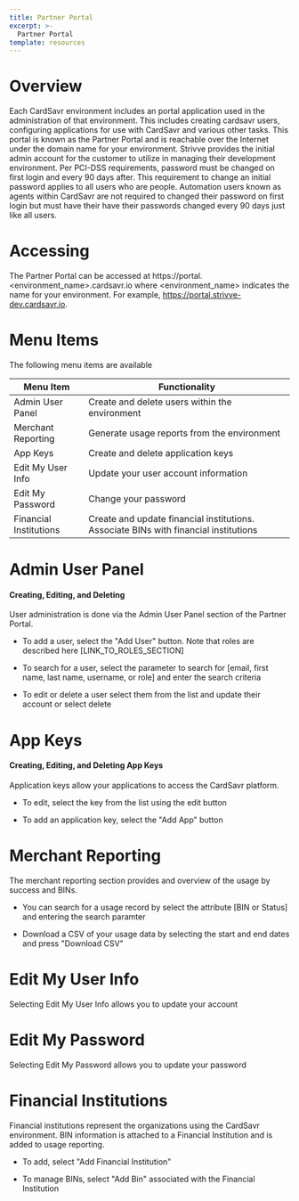 ```yaml
---
title: Partner Portal
excerpt: >-
  Partner Portal
template: resources
---
```


# Overview

Each CardSavr environment includes an portal application used in the administration of
that environment.  This includes creating cardsavr users, configuring applications for use 
with CardSavr and various other tasks. This portal is known as the Partner Portal 
and is reachable over the Internet under the domain name for your environment. Strivve 
provides the initial admin account for the customer to utilize in managing their 
development environment. Per PCI-DSS requirements, password must be changed on first login 
and every 90 days after.  This requirement to change an initial password applies to 
all users who are people.  Automation users known as agents within CardSavr are not 
required to changed their password on first login but must have their have their 
passwords changed every 90 days just like all users.

# Accessing

The Partner Portal can be accessed at https://portal.<environment_name>.cardsavr.io where 
<environment_name> indicates the name for your environment.  For example, 
https://portal.strivve-dev.cardsavr.io. 

# Menu Items
The following menu items are available

| Menu Item | Functionality
--------|-----------
Admin User Panel | Create and delete users within the environment
Merchant Reporting | Generate usage reports from the environment
App Keys | Create and delete application keys
Edit My User Info | Update your user account information
Edit My Password | Change your password
Financial Institutions | Create and update financial institutions.  Associate BINs with financial institutions

# Admin User Panel
#### Creating, Editing, and Deleting

User administration is done via the Admin User Panel section of the Partner Portal.

* To add a user, select the "Add User" button.  Note that roles are described here [LINK_TO_ROLES_SECTION]

* To search for a user, select the parameter to search for [email, first name, last name, 
username, or role] and enter the search criteria

* To edit or delete a user select them from the list and update their account or select delete

# App Keys
#### Creating, Editing, and Deleting App Keys
Application keys allow your applications to access the CardSavr platform.

* To edit, select the key from the list using the edit button

* To add an application key, select the "Add App" button

# Merchant Reporting
The merchant reporting section provides and overview of the usage by success and BINs.

* You can search for a usage record by select the attribute [BIN or Status] and entering
the search paramter

* Download a CSV of your usage data by selecting the start and end dates and press "Download CSV"

# Edit My User Info
Selecting Edit My User Info allows you to update your account

# Edit My Password
Selecting Edit My Password allows you to update your password

# Financial Institutions
Financial institutions represent the organizations using the CardSavr environment. BIN information
is attached to a Financial Institution and is added to usage reporting. 

* To add, select "Add Financial Institution"

* To manage BINs, select "Add Bin" associated with the Financial Institution

    